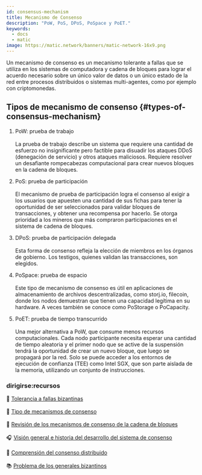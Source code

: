 ```yaml
---
id: consensus-mechanism
title: Mecanismo de Consenso
description: "PoW, PoS, DPoS, PoSpace y PoET."
keywords:
  - docs
  - matic
image: https://matic.network/banners/matic-network-16x9.png
---
```


Un mecanismo de consenso es un mecanismo tolerante a fallas que se utiliza en los sistemas de computadora y cadena de bloques para lograr el acuerdo necesario sobre un único valor de datos o un único estado de la red entre procesos distribuidos o sistemas multi-agentes, como por ejemplo con criptomonedas.

## Tipos de mecanismo de consenso {#types-of-consensus-mechanism}

1. PoW: prueba de trabajo <br></br>
 La prueba de trabajo describe un sistema que requiere una cantidad de esfuerzo no insignificante pero factible para disuadir los ataques DDoS (denegación de servicio) y otros ataques maliciosos. Requiere resolver un desafiante rompecabezas computacional para crear nuevos bloques en la cadena de bloques.

2. PoS: prueba de participación <br></br>
 El mecanismo de prueba de participación logra el consenso al exigir a los usuarios que apuesten una cantidad de sus fichas para tener la oportunidad de ser seleccionados para validar bloques de transacciones, y obtener una recompensa por hacerlo. Se otorga prioridad a los mineros que más compraron participaciones en el sistema de cadena de bloques.


3. DPoS: prueba de participación delegada <br></br>
 Esta forma de consenso refleja la elección de miembros en los órganos de gobierno. Los testigos, quienes validan las transacciones, son elegidos.

4. PoSpace: prueba de espacio <br></br>
 Este tipo de mecanismo de consenso es útil en aplicaciones de almacenamiento de archivos descentralizadas, como storj.io, filecoin, donde los nodos demuestran que tienen una capacidad legítima en su hardware. A veces también se conoce como PoStorage o PoCapacity.

5. PoET: prueba de tiempo transcurrido <br></br>
 Una mejor alternativa a PoW, que consume menos recursos computacionales. Cada nodo participante necesita esperar una cantidad de tiempo aleatoria y el primer nodo que se active de la suspensión tendrá la oportunidad de crear un nuevo bloque, que luego se propagará por la red. Solo se puede acceder a los entornos de ejecución de confianza (TEE) como Intel SGX, que son parte aislada de la memoria, utilizando un conjunto de instrucciones.

### **dirigirse:recursos**

:page_facing_up: [Tolerancia a fallas bizantinas](https://medium.com/loom-network/understanding-blockchain-fundamentals-part-1-byzantine-fault-tolerance-245f46fe8419) <br></br>
 :page_facing_up: [Tipo de mecanismos de consenso](https://www.codementor.io/blog/consensus-algorithms-5lr8exfi0s#types-of-consensus-algorithms) <br></br>
 :page_facing_up: [Revisión de los mecanismos de consenso de la cadena de bloques](https://blog.wavesplatform.com/review-of-blockchain-consensus-mechanisms-f575afae38f2) <br></br>
 :headphones: [Visión general e historia del desarrollo del sistema de consenso](https://softwareengineeringdaily.com/2018/03/26/consensus-systems-with-ethan-buchman/) <br></br>
 :green_book: [Comprensión del consenso distribuido](https://medium.com/s/story/lets-take-a-crack-at-understanding-distributed-consensus-dad23d0dc95) <br></br>
 :books: [Problema de los generales bizantinos](https://en.wikipedia.org/wiki/Byzantine_fault#Byzantine_Generals'_Problem)